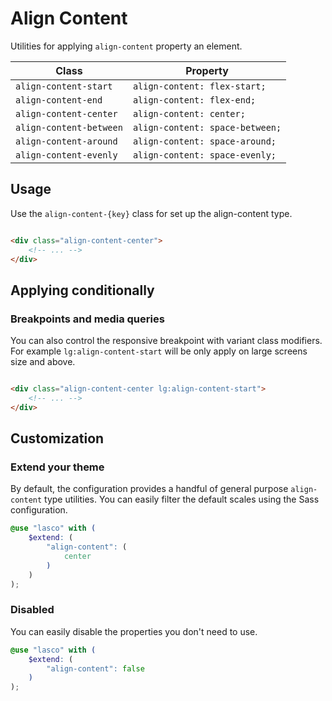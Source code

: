 # Align Content

Utilities for applying `align-content` property an element.

| Class                   | Property                        |
|-------------------------|---------------------------------|
| `align-content-start`   | `align-content: flex-start;`    |
| `align-content-end`     | `align-content: flex-end;`      |
| `align-content-center`  | `align-content: center;`        |
| `align-content-between` | `align-content: space-between;` |
| `align-content-around`  | `align-content: space-around;`  |
| `align-content-evenly`  | `align-content: space-evenly;`  |

## Usage

Use the `align-content-{key}` class for set up the align-content type.

```html

<div class="align-content-center">
    <!-- ... -->
</div>
```

## Applying conditionally

### Breakpoints and media queries

You can also control the responsive breakpoint with variant class modifiers. For example `lg:align-content-start` will
be only apply on large screens size and above.

```html

<div class="align-content-center lg:align-content-start">
    <!-- ... -->
</div>
```

## Customization

### Extend your theme

By default, the configuration provides a handful of general purpose `align-content` type utilities. You can easily
filter the default scales using the Sass configuration.

```scss
@use "lasco" with (
    $extend: (
        "align-content": (
            center
        )
    )
);
```

### Disabled

You can easily disable the properties you don't need to use.

```scss
@use "lasco" with (
    $extend: (
        "align-content": false
    )
);
```
